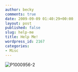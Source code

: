 ```yaml
---
author: becky
comments: true
date: 2009-09-09 01:40:29+00:00
layout: post
published: false
slug: help-me
title: Help Me!
wordpress_id: 2167
categories:
- Misc
---
```


![P1000956-2](http://beta.beckyjenson.com/wp-content/uploads/2009/09/P1000956-2.jpg)
